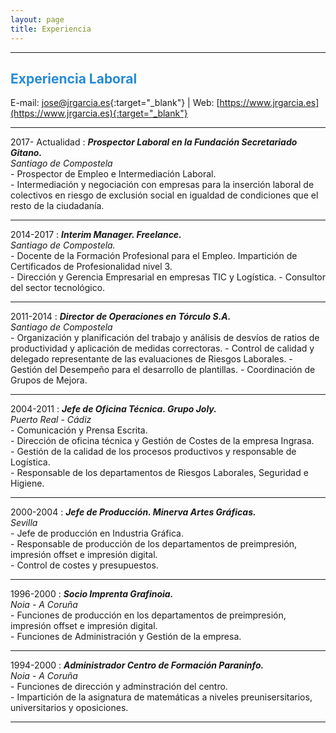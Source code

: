 ```yaml
---
layout: page
title: Experiencia
---
```


<hr size="5px" color="#268BD4" />

<p><h2><span style="color:#268BD4">Experiencia Laboral</span></h2></p>

E-mail: [jose@jrgarcia.es](mailto:jose@jrgarcia.es){:target="_blank"} | Web: [https://www.jrgarcia.es](https://www.jrgarcia.es){:target="_blank"}  

<hr size="5px" color="#268BD4" />

2017- Actualidad
:	***Prospector Laboral en la Fundación Secretariado Gitano.***  
*Santiago de Compostela*  
	- Prospector de Empleo e Intermediación Laboral.  
    - Intermediación y negociación con empresas para la inserción laboral de colectivos en riesgo de exclusión social en igualdad de condiciones que el resto de la ciudadanía.   
	
<hr size="5px" color="#268BD4" />

2014-2017
:	***Interim Manager. Freelance.***  
*Santiago de Compostela.*  
	- Docente de la Formación Profesional para el Empleo. Impartición de Certificados de Profesionalidad nivel 3.  
    - Dirección y Gerencia Empresarial en empresas TIC y Logística.
    - Consultor del sector tecnológico.
     
<hr size="5px" color="#268BD4" />

2011-2014
:	***Director de Operaciones en Tórculo S.A.***  
*Santiago de Compostela*  
	- Organización y planificación del trabajo y análisis de desvíos de ratios de productividad y aplicación de medidas correctoras. 
    - Control de calidad y delegado representante de las evaluaciones de Riesgos Laborales. 
    - Gestión del Desempeño para el desarrollo de plantillas.
    - Coordinación de Grupos de Mejora.

<hr size="5px" color="#268BD4" />

2004-2011
:	***Jefe de Oficina Técnica. Grupo Joly.***  
*Puerto Real - Cádiz*  
	- Comunicación y Prensa Escrita.  
    - Dirección de oficina técnica y Gestión de Costes de la empresa Ingrasa.  
    - Gestión de la calidad de los procesos productivos y responsable de Logística.  
    - Responsable de los departamentos de Riesgos Laborales, Seguridad e Higiene.  


<hr size="5px" color="#268BD4" />

2000-2004
:	***Jefe de Producción. Minerva Artes Gráficas.***  
*Sevilla*  
	- Jefe de producción en Industria Gráfica.  
    - Responsable de producción de los departamentos de preimpresión, impresión offset e impresión digital.   
    - Control de costes y presupuestos.  


<hr size="5px" color="#268BD4" />

1996-2000
:	***Socio Imprenta Grafinoia.***  
*Noia - A Coruña*  
	- Funciones de producción en los departamentos de preimpresión, impresión offset e impresión digital.  
    - Funciones de Administración y Gestión de la empresa.      


<hr size="5px" color="#268BD4" />

1994-2000
:	***Administrador Centro de Formación Paraninfo.***  
*Noia - A Coruña*  
	- Funciones de dirección y adminstración del centro.  
    - Impartición de la asignatura de matemáticas a niveles preunisersitarios, universitarios y oposiciones.      


<hr size="5px" color="#268BD4" />

